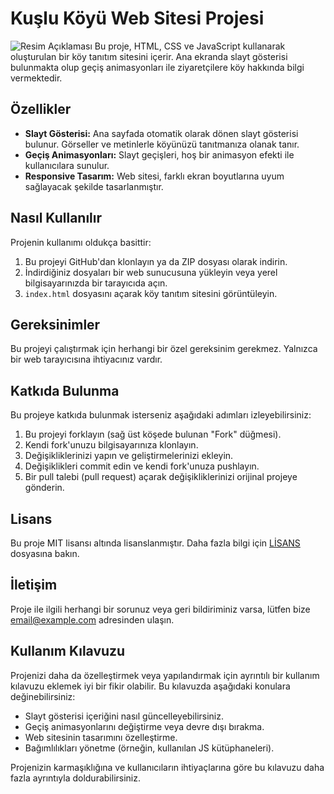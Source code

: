 # Kuşlu Köyü Web Sitesi Projesi
![Resim Açıklaması](https://github.com/Mertalkann/Kuslu_site/blob/main/image.gif)
Bu proje, HTML, CSS ve JavaScript kullanarak oluşturulan bir köy tanıtım sitesini içerir. Ana ekranda slayt gösterisi bulunmakta olup geçiş animasyonları ile ziyaretçilere köy hakkında bilgi vermektedir.

## Özellikler

- **Slayt Gösterisi:** Ana sayfada otomatik olarak dönen slayt gösterisi bulunur. Görseller ve metinlerle köyünüzü tanıtmanıza olanak tanır.
- **Geçiş Animasyonları:** Slayt geçişleri, hoş bir animasyon efekti ile kullanıcılara sunulur.
- **Responsive Tasarım:** Web sitesi, farklı ekran boyutlarına uyum sağlayacak şekilde tasarlanmıştır.

## Nasıl Kullanılır

Projenin kullanımı oldukça basittir:

1. Bu projeyi GitHub'dan klonlayın ya da ZIP dosyası olarak indirin.
2. İndirdiğiniz dosyaları bir web sunucusuna yükleyin veya yerel bilgisayarınızda bir tarayıcıda açın.
3. `index.html` dosyasını açarak köy tanıtım sitesini görüntüleyin.

## Gereksinimler

Bu projeyi çalıştırmak için herhangi bir özel gereksinim gerekmez. Yalnızca bir web tarayıcısına ihtiyacınız vardır.

## Katkıda Bulunma

Bu projeye katkıda bulunmak isterseniz aşağıdaki adımları izleyebilirsiniz:

1. Bu projeyi forklayın (sağ üst köşede bulunan "Fork" düğmesi).
2. Kendi fork'unuzu bilgisayarınıza klonlayın.
3. Değişikliklerinizi yapın ve geliştirmelerinizi ekleyin.
4. Değişiklikleri commit edin ve kendi fork'unuza pushlayın.
5. Bir pull talebi (pull request) açarak değişikliklerinizi orijinal projeye gönderin.

## Lisans

Bu proje MIT lisansı altında lisanslanmıştır. Daha fazla bilgi için [LİSANS](LICENSE) dosyasına bakın.

## İletişim

Proje ile ilgili herhangi bir sorunuz veya geri bildiriminiz varsa, lütfen bize [email@example.com](mailto:email@example.com) adresinden ulaşın.

## Kullanım Kılavuzu

Projenizi daha da özelleştirmek veya yapılandırmak için ayrıntılı bir kullanım kılavuzu eklemek iyi bir fikir olabilir. Bu kılavuzda aşağıdaki konulara değinebilirsiniz:

- Slayt gösterisi içeriğini nasıl güncelleyebilirsiniz.
- Geçiş animasyonlarını değiştirme veya devre dışı bırakma.
- Web sitesinin tasarımını özelleştirme.
- Bağımlılıkları yönetme (örneğin, kullanılan JS kütüphaneleri).

Projenizin karmaşıklığına ve kullanıcıların ihtiyaçlarına göre bu kılavuzu daha fazla ayrıntıyla doldurabilirsiniz.
